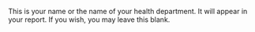 This is your name or the name of your health department. It will appear in your report. If you wish, you may leave this blank.
